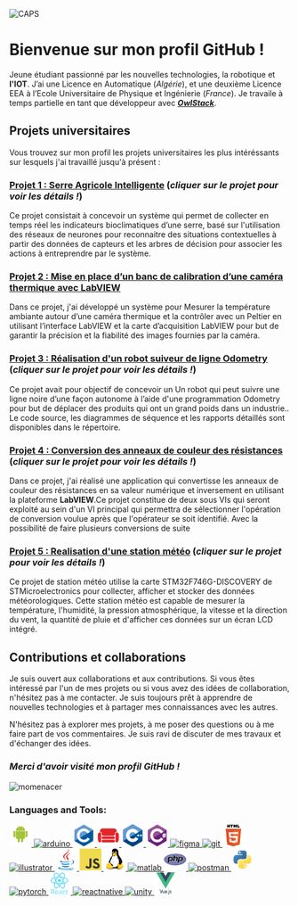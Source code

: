
![CAPS](https://github.com/momenacer/MENACER_Mohamed/assets/127967325/07aaf58e-e79f-4df1-be06-6079f712f93d)

# Bienvenue sur mon profil GitHub !
Jeune étudiant passionné par les nouvelles technologies, la robotique et **l'IOT**. J’ai une Licence en Automatique (*Algérie*), et une deuxième Licence EEA à l’Ecole Universitaire de Physique et Ingénierie (*France*). Je travaile à temps partielle en tant que développeur avec ***[OwlStack](https://www.linkedin.com/company/owl-stack/)***.  

## Projets universitaires 

Vous trouvez sur mon profil les projets universitaires les plus intéréssants sur lesquels j'ai travaillé jusqu'à présent :

### [Projet 1 : Serre Agricole Intelligente](https://github.com/momenacer/MENACER_Mohamed/tree/main/Serre%20Agricole%20Intelligente) (*cliquer sur le projet pour voir les détails !*)
Ce projet consistait à concevoir un système qui permet de collecter en temps réel les indicateurs bioclimatiques d’une serre, basé sur l'utilisation des
réseaux de neurones pour reconnaitre des situations contextuelles à partir des données de capteurs et les arbres de décision pour associer les actions à entreprendre 
par le système.

### [Projet 2 : Mise en place d’un banc de calibration d’une caméra thermique avec LabVIEW](https://github.com/momenacer/MENACER_Mohamed/tree/main/Calib%20Cam%C3%A9ra%20Thermique) 
Dans ce projet, j'ai développé un système pour Mesurer la température ambiante autour d’une caméra thermique et la contrôler avec un Peltier en utilisant l’interface LabVIEW et la
carte d’acquisition LabVIEW pour but de garantir la précision et la fiabilité des images fournies par la caméra.

### [Projet 3 : Réalisation d'un robot suiveur de ligne Odometry](https://github.com/momenacer/MENACER_Mohamed/tree/main/Robot%20Suiveur%20Odometry) (*cliquer sur le projet pour voir les détails !*)
Ce projet avait pour objectif de concevoir un Un robot qui peut suivre une ligne noire d’une façon autonome à
l’aide d'une programmation Odometry pour but de déplacer des produits qui ont un grand poids dans un industrie.. Le code source, les diagrammes de séquence et les rapports
détaillés sont disponibles dans le répertoire.

### [Projet 4 : Conversion des anneaux de couleur des résistances](https://github.com/momenacer/MENACER_Mohamed/tree/main/Calculateur%20de%20code%20de%20couleur%20de%20r%C3%A9sistance) (*cliquer sur le projet pour voir les détails !*)
Dans ce projet, j'ai réalisé une application qui convertisse les anneaux de couleur des résistances en sa valeur numérique et inversement en utilisant la plateforme **LabVIEW**.Ce projet constitue de deux sous VIs qui seront exploité au sein d'un VI principal qui permettra de sélectionner l'opération de conversion voulue après que l'opérateur se soit identifié. Avec la possibilité de faire plusieurs conversions de suite

### [Projet 5 : Realisation d'une station météo](https://github.com/momenacer/MENACER_Mohamed/tree/main/Calculateur%20de%20code%20de%20couleur%20de%20r%C3%A9sistance) (*cliquer sur le projet pour voir les détails !*)
Ce projet de station météo utilise la carte STM32F746G-DISCOVERY de STMicroelectronics pour collecter, afficher et stocker des données météorologiques. Cette station météo est capable de mesurer la température, l'humidité, la pression atmosphérique, la vitesse et la direction du vent, la quantité de pluie et d'afficher ces données sur un écran LCD intégré.

## Contributions et collaborations

Je suis ouvert aux collaborations et aux contributions. Si vous êtes intéressé par l'un de mes projets ou si vous avez des idées de collaboration, n'hésitez pas à me contacter. Je suis toujours prêt à apprendre de nouvelles technologies et à partager mes connaissances avec les autres.

N'hésitez pas à explorer mes projets, à me poser des questions ou à me faire part de vos commentaires. Je suis ravi de discuter de mes travaux et d'échanger des idées.

### *Merci d'avoir visité mon profil GitHub !*



<p><img align="center" src="https://github-readme-streak-stats.herokuapp.com/?user=momenacer&" alt="momenacer" /></p>



<h3 align="left">Languages and Tools:</h3>
<p align="left"> <a href="https://developer.android.com" target="_blank" rel="noreferrer"> <img src="https://raw.githubusercontent.com/devicons/devicon/master/icons/android/android-original-wordmark.svg" alt="android" width="40" height="40"/> </a> <a href="https://www.arduino.cc/" target="_blank" rel="noreferrer"> <img src="https://cdn.worldvectorlogo.com/logos/arduino-1.svg" alt="arduino" width="40" height="40"/> </a> <a href="https://www.cprogramming.com/" target="_blank" rel="noreferrer"> <img src="https://raw.githubusercontent.com/devicons/devicon/master/icons/c/c-original.svg" alt="c" width="40" height="40"/> </a> <a href="https://couchdb.apache.org/" target="_blank" rel="noreferrer"> <img src="https://raw.githubusercontent.com/devicons/devicon/0d6c64dbbf311879f7d563bfc3ccf559f9ed111c/icons/couchdb/couchdb-original.svg" alt="couchdb" width="40" height="40"/> </a> <a href="https://www.w3schools.com/cpp/" target="_blank" rel="noreferrer"> <img src="https://raw.githubusercontent.com/devicons/devicon/master/icons/cplusplus/cplusplus-original.svg" alt="cplusplus" width="40" height="40"/> </a> <a href="https://www.w3schools.com/cs/" target="_blank" rel="noreferrer"> <img src="https://raw.githubusercontent.com/devicons/devicon/master/icons/csharp/csharp-original.svg" alt="csharp" width="40" height="40"/> </a> <a href="https://www.figma.com/" target="_blank" rel="noreferrer"> <img src="https://www.vectorlogo.zone/logos/figma/figma-icon.svg" alt="figma" width="40" height="40"/> </a> <a href="https://git-scm.com/" target="_blank" rel="noreferrer"> <img src="https://www.vectorlogo.zone/logos/git-scm/git-scm-icon.svg" alt="git" width="40" height="40"/> </a> <a href="https://www.w3.org/html/" target="_blank" rel="noreferrer"> <img src="https://raw.githubusercontent.com/devicons/devicon/master/icons/html5/html5-original-wordmark.svg" alt="html5" width="40" height="40"/> </a> <a href="https://www.adobe.com/in/products/illustrator.html" target="_blank" rel="noreferrer"> <img src="https://www.vectorlogo.zone/logos/adobe_illustrator/adobe_illustrator-icon.svg" alt="illustrator" width="40" height="40"/> </a> <a href="https://www.java.com" target="_blank" rel="noreferrer"> <img src="https://raw.githubusercontent.com/devicons/devicon/master/icons/java/java-original.svg" alt="java" width="40" height="40"/> </a> <a href="https://developer.mozilla.org/en-US/docs/Web/JavaScript" target="_blank" rel="noreferrer"> <img src="https://raw.githubusercontent.com/devicons/devicon/master/icons/javascript/javascript-original.svg" alt="javascript" width="40" height="40"/> </a> <a href="https://www.linux.org/" target="_blank" rel="noreferrer"> <img src="https://raw.githubusercontent.com/devicons/devicon/master/icons/linux/linux-original.svg" alt="linux" width="40" height="40"/> </a> <a href="https://www.mathworks.com/" target="_blank" rel="noreferrer"> <img src="https://upload.wikimedia.org/wikipedia/commons/2/21/Matlab_Logo.png" alt="matlab" width="40" height="40"/> </a> <a href="https://www.php.net" target="_blank" rel="noreferrer"> <img src="https://raw.githubusercontent.com/devicons/devicon/master/icons/php/php-original.svg" alt="php" width="40" height="40"/> </a> <a href="https://postman.com" target="_blank" rel="noreferrer"> <img src="https://www.vectorlogo.zone/logos/getpostman/getpostman-icon.svg" alt="postman" width="40" height="40"/> </a> <a href="https://www.python.org" target="_blank" rel="noreferrer"> <img src="https://raw.githubusercontent.com/devicons/devicon/master/icons/python/python-original.svg" alt="python" width="40" height="40"/> </a> <a href="https://pytorch.org/" target="_blank" rel="noreferrer"> <img src="https://www.vectorlogo.zone/logos/pytorch/pytorch-icon.svg" alt="pytorch" width="40" height="40"/> </a> <a href="https://reactjs.org/" target="_blank" rel="noreferrer"> <img src="https://raw.githubusercontent.com/devicons/devicon/master/icons/react/react-original-wordmark.svg" alt="react" width="40" height="40"/> </a> <a href="https://reactnative.dev/" target="_blank" rel="noreferrer"> <img src="https://reactnative.dev/img/header_logo.svg" alt="reactnative" width="40" height="40"/> </a> <a href="https://unity.com/" target="_blank" rel="noreferrer"> <img src="https://www.vectorlogo.zone/logos/unity3d/unity3d-icon.svg" alt="unity" width="40" height="40"/> </a> <a href="https://vuejs.org/" target="_blank" rel="noreferrer"> <img src="https://raw.githubusercontent.com/devicons/devicon/master/icons/vuejs/vuejs-original-wordmark.svg" alt="vuejs" width="40" height="40"/> </a> </p>


